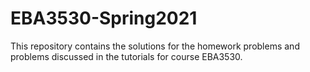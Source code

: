 # EBA3530-Spring2021

This repository contains the solutions for the homework problems and problems discussed in the tutorials for course EBA3530. 

